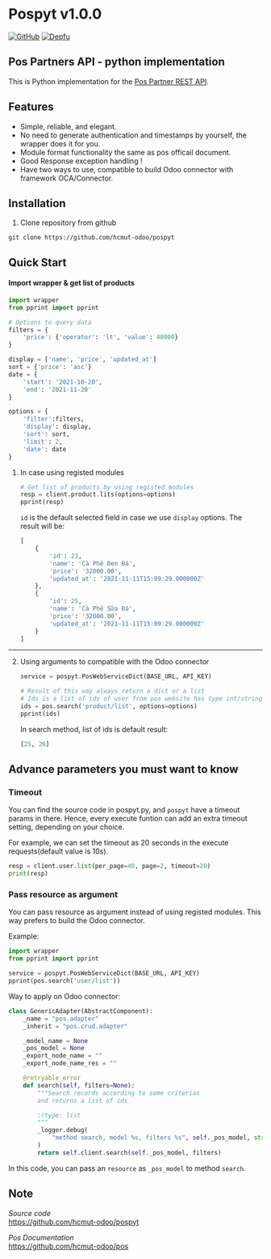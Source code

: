 Pospyt v1.0.0
================================


[![GitHub](https://img.shields.io/github/license/mashape/apistatus.svg)](https://github.com/hcmut-odoo/pospyt)
[![Depfu](https://img.shields.io/depfu/depfu/example-ruby.svg)](https://github.com/hcmut-odoo/pospyt)
  

Pos Partners API - python implementation 
---------------------------------------------
This is Python implementation for the [Pos Partner REST API](https://github.com/hcmut-odoo/pos).  


Features
--------
  
- Simple, reliable, and elegant.
- No need to generate authentication and timestamps by yourself, the wrapper does it for you.
- Module format functionality the same as pos officail document.
- Good Response exception handling !
- Have two ways to use, compatible to build Odoo connector with framework OCA/Connector.

Installation
-------
1. Clone repository from github
```shell
git clone https://github.com/hcmut-odoo/pospyt
```

Quick Start
-----------

#### Import wrapper & get list of products
```python
import wrapper
from pprint import pprint

# Options to query data
filters = {
    'price': {'operator': 'lt', 'value': 40000}
}

display = ['name', 'price', 'updated_at']
sort = {'price': 'asc'}
date = {
    'start': '2021-10-20', 
    'end': '2021-11-20'
}

options = {
    'filter':filters,
    'display': display,
    'sort': sort,
    'limit': 2,
    'date': date
}
```
1. In case using registed modules
    ```python
    # Get list of products by using registed modules
    resp = client.product.lits(options=options)
    pprint(resp)
    ```

    `id` is the default selected field in case we use `display` options.
    The result will be:
    ```python
    [
        {
            'id': 23,
            'name': 'Cà Phê Đen Đá',
            'price': '32000.00',
            'updated_at': '2021-11-11T15:09:29.000000Z'
        },
        {
            'id': 25,
            'name': 'Cà Phê Sữa Đá',
            'price': '32000.00',
            'updated_at': '2021-11-11T15:09:29.000000Z'
        }
    ]
    ```

----

2. Using arguments to compatible with the Odoo connector
    ```python
    service = pospyt.PosWebServiceDict(BASE_URL, API_KEY)

    # Result of this way always return a dict or a list
    # Ids is a list of ids of user from pos website has type int/string 
    ids = pos.search('product/list', options=options)
    pprint(ids)
    ```
    In search method, list of ids is default result:
    ```python
    [25, 26]
    ```

Advance parameters you must want to know
--------

### Timeout

You can find the source code in pospyt.py, and `pospyt` have a timeout params in there.
Hence, every execute funtion can add an extra timeout setting, depending on your choice.

For example, we can set the timeout as 20 seconds in the execute requests(default value is 10s).

```python
resp = client.user.list(per_page=40, page=2, timeout=20)
print(resp)
```

### Pass resource as argument

You can pass resource as argument instead of using registed modules. This way prefers to build the Odoo connector.

Example:
```python
import wrapper
from pprint import pprint

service = pospyt.PosWebServiceDict(BASE_URL, API_KEY)
pprint(pos.search('user/list'))
```

Way to apply on Odoo connector:
```python
class GenericAdapter(AbstractComponent):
    _name = "pos.adapter"
    _inherit = "pos.crud.adapter"

    _model_name = None
    _pos_model = None
    _export_node_name = ""
    _export_node_name_res = ""

    @retryable_error
    def search(self, filters=None):
        """Search records according to some criterias
        and returns a list of ids

        :rtype: list
        """
        _logger.debug(
            "method search, model %s, filters %s", self._pos_model, str(filters)
        )
        return self.client.search(self._pos_model, filters)
```

In this code, you can pass an `resource` as `_pos_model` to method `search`.

Note
----

_Source code_  
    https://github.com/hcmut-odoo/pospyt

_Pos Documentation_  
    https://github.com/hcmut-odoo/pos

